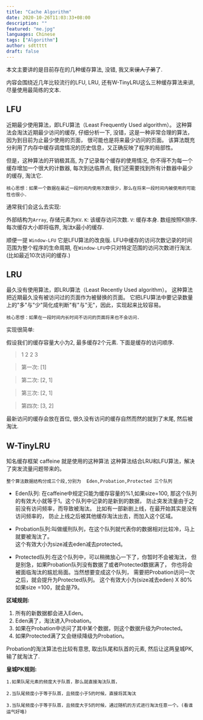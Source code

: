 ```yaml
---
title: "Cache Algorithm"
date: 2020-10-26T11:03:33+08:00
description: ""
featured: "me.jpg"
languages: Chinese
tags: ["Algorithm"]
author: sdttttt
draft: false
---
```


本文主要讲的是目前存在的几种缓存算法, 没错, 我又来~~误人子弟~~了.

内容会围绕近几年比较流行的LFU, LRU, 还有W-TinyLRU这么三种缓存算法来讲, 尽量使用最简练的文本.

## LFU

近期最少使用算法，即LFU算法（Least Frequently Used algorithm）。
这种算法会淘汰近期最少访问的缓存,
仔细分析一下, 没错，这是一种非常合理的算法，因为到目前为止最少使用的页面，
很可能也是将来最少访问的页面。
该算法既充分利用了内存中缓存调度情况的历史信息，又正确反映了程序的局部性。

但是，这种算法的开销极其高, 为了记录每个缓存的使用情况, 你不得不为每一个缓存增加一个很大的计数器, 
每次到达临界点, 我们还需要找到所有计数器中最少的缓存, 淘汰它.

    核心思想：如果一个数据在最近一段时间内使用次数很少，那么在将来一段时间内被使用的可能性也很小.

通常我们会这么去实现:

外部结构为`Array`, 存储元素为`KV`. `K`: 该缓存访问次数. `V`: 缓存本身.
数组按照K排序. 每次缓存大小即将临界, 淘汰`K`最小的缓存.

顺便一提 `Window-LFU` 它是LFU算法的改良版. LFU中缓存的访问次数记录的时间范围为整个程序的生命周期,
在`Window-LFU`中只对特定范围的访问次数进行淘汰. (比如最近10次访问的缓存.)


## LRU

最久没有使用算法，即LRU算法（Least Recently Used algorithm）。
这种算法把近期最久没有被访问过的页面作为被替换的页面。
它把LFU算法中要记录数量上的"多"与"少"简化成判断"有"与"无"，因此，实现起来比较容易。

    核心思想：如果在一段时间内长时间不访问的页面将来也不会访问.

实现很简单:

假设我们的缓存容量大小为2, 最多缓存2个元素. 
下面是缓存的访问顺序. 

> 1 2 2 3

> 第一次: [1]

> 第二次: [2, 1]

> 第三次: [2, 1]

> 第四次: [3, 2]

最新访问的缓存会放在首位, 很久没有访问的缓存自然而然的就到了末尾, 然后被淘汰.

## W-TinyLRU

知名缓存框架 caffeine 就是使用的这种算法 这种算法结合LRU和LFU算法，解决了突发流量问题带来的。

    整个算法数据结构分成三个段,分别为  Eden,Probation,Protected 三个队列

- Eden队列: 在caffeine中规定只能为缓存容量的%1,如果size=100,
那这个队列的有效大小就等于1。这个队列中记录的是新到的数据，
防止突发流量由于之前没有访问频率，而导致被淘汰。
比如有一部新剧上线，在最开始其实是没有访问频率的，
防止上线之后被其他缓存淘汰出去，而加入这个区域。

- Probation队列:叫做缓刑队列，在这个队列就代表你的数据相对比较冷，马上就要被淘汰了。\
这个有效大小为size减去eden减去protected。

- Protected队列:在这个队列中，可以稍微放心一下了，你暂时不会被淘汰，
但是别急，如果Probation队列没有数据了或者Protected数据满了，
你也将会被面临淘汰的尴尬局面。当然想要变成这个队列，
需要把Probation访问一次之后，就会提升为Protected队列。
这个有效大小为(size减去eden) X 80% 如果size =100，就会是79。

**区域规则:**

1. 所有的新数据都会进入Eden。
2. Eden满了，淘汰进入Probation。
3. 如果在Probation中访问了其中某个数据，则这个数据升级为Protected。
4. 如果Protected满了又会继续降级为Probation。

Probation的淘汰算法也比较有意思, 取出队尾和队首的元素, 然后让这两皇城PK, 输了就淘汰了.

**皇城PK规则:**

    1.如果队尾元素的频度大于队首，那么就直接淘汰队首，

    2.当队尾频度小于等于队首，且频度小于5的时候，直接将其淘汰

    3.当队尾频度小于等于队首，且频度大于5的时候，通过随机的方式进行淘汰任意一个。(看谁运气好咯)

